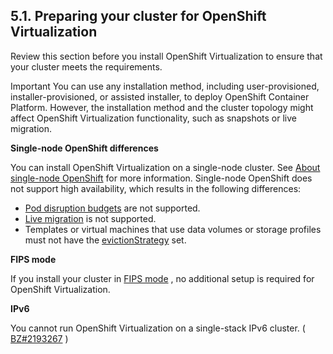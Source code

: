 ## 5.1. Preparing your cluster for OpenShift Virtualization




Review this section before you install OpenShift Virtualization to ensure that your cluster meets the requirements.

Important
You can use any installation method, including user-provisioned, installer-provisioned, or assisted installer, to deploy OpenShift Container Platform. However, the installation method and the cluster topology might affect OpenShift Virtualization functionality, such as snapshots or live migration.



 **Single-node OpenShift differences** 

You can install OpenShift Virtualization on a single-node cluster. See [About single-node OpenShift](https://access.redhat.com/documentation/en-us/openshift_container_platform/4.11/html-single/installing/#install-sno-about-installing-on-a-single-node_install-sno-preparing) for more information. Single-node OpenShift does not support high availability, which results in the following differences:


-  [Pod disruption budgets](https://access.redhat.com/documentation/en-us/openshift_container_platform/4.11/html-single/nodes/#priority-preemption-other_nodes-pods-priority) are not supported.
-  [Live migration](https://access.redhat.com/documentation/en-us/openshift_container_platform/4.11/html-single/virtualization/#virt-live-migration) is not supported.
- Templates or virtual machines that use data volumes or storage profiles must not have the [evictionStrategy](https://access.redhat.com/documentation/en-us/openshift_container_platform/4.11/html-single/virtualization/#virt-configuring-vmi-eviction-strategy) set.


 **FIPS mode** 

If you install your cluster in [FIPS mode](https://access.redhat.com/documentation/en-us/openshift_container_platform/4.11/html-single/installing/#installing-fips-mode_installing-fips) , no additional setup is required for OpenShift Virtualization.


 **IPv6** 

You cannot run OpenShift Virtualization on a single-stack IPv6 cluster. ( [BZ#2193267](https://bugzilla.redhat.com/show_bug.cgi?id=2193267) )


